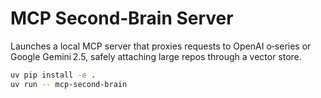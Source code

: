 # MCP Second‑Brain Server

Launches a local MCP server that proxies requests to OpenAI o‑series or
Google Gemini 2.5, safely attaching large repos through a vector store.

```bash
uv pip install -e .
uv run -- mcp-second-brain
````

